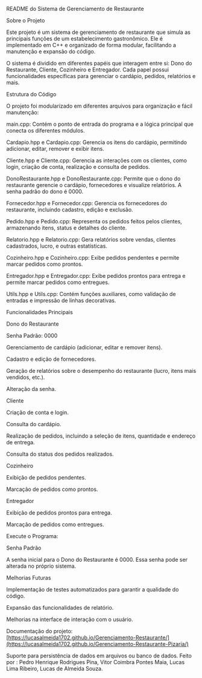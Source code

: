 README do Sistema de Gerenciamento de Restaurante

Sobre o Projeto

Este projeto é um sistema de gerenciamento de restaurante que simula as principais funções de um estabelecimento gastronômico. Ele é implementado em C++ e organizado de forma modular, facilitando a manutenção e expansão do código.

O sistema é dividido em diferentes papéis que interagem entre si: Dono do Restaurante, Cliente, Cozinheiro e Entregador. Cada papel possui funcionalidades específicas para gerenciar o cardápio, pedidos, relatórios e mais.

Estrutura do Código

O projeto foi modularizado em diferentes arquivos para organização e fácil manutenção:

main.cpp: Contém o ponto de entrada do programa e a lógica principal que conecta os diferentes módulos.

Cardapio.hpp e Cardapio.cpp: Gerencia os itens do cardápio, permitindo adicionar, editar, remover e exibir itens.

Cliente.hpp e Cliente.cpp: Gerencia as interações com os clientes, como login, criação de conta, realização e consulta de pedidos.

DonoRestaurante.hpp e DonoRestaurante.cpp: Permite que o dono do restaurante gerencie o cardápio, fornecedores e visualize relatórios. A senha padrão do dono é 0000.

Fornecedor.hpp e Fornecedor.cpp: Gerencia os fornecedores do restaurante, incluindo cadastro, edição e exclusão.

Pedido.hpp e Pedido.cpp: Representa os pedidos feitos pelos clientes, armazenando itens, status e detalhes do cliente.

Relatorio.hpp e Relatorio.cpp: Gera relatórios sobre vendas, clientes cadastrados, lucro, e outras estatísticas.

Cozinheiro.hpp e Cozinheiro.cpp: Exibe pedidos pendentes e permite marcar pedidos como prontos.

Entregador.hpp e Entregador.cpp: Exibe pedidos prontos para entrega e permite marcar pedidos como entregues.

Utils.hpp e Utils.cpp: Contém funções auxiliares, como validação de entradas e impressão de linhas decorativas.

Funcionalidades Principais

Dono do Restaurante

Senha Padrão: 0000

Gerenciamento de cardápio (adicionar, editar e remover itens).

Cadastro e edição de fornecedores.

Geração de relatórios sobre o desempenho do restaurante (lucro, itens mais vendidos, etc.).

Alteração da senha.

Cliente

Criação de conta e login.

Consulta do cardápio.

Realização de pedidos, incluindo a seleção de itens, quantidade e endereço de entrega.

Consulta do status dos pedidos realizados.

Cozinheiro

Exibição de pedidos pendentes.

Marcação de pedidos como prontos.

Entregador

Exibição de pedidos prontos para entrega.

Marcação de pedidos como entregues.



Execute o Programa:


Senha Padrão

A senha inicial para o Dono do Restaurante é 0000. Essa senha pode ser alterada no próprio sistema.

Melhorias Futuras

Implementação de testes automatizados para garantir a qualidade do código.

Expansão das funcionalidades de relatório.

Melhorias na interface de interação com o usuário.

Documentação do projeto: [https://lucasalmeida1702.github.io/Gerenciamento-Restaurante/](https://lucasalmeida1702.github.io/Gerenciamento-Restaurante-Pizaria/)

Suporte para persistência de dados em arquivos ou banco de dados.
Feito por : Pedro Henrique Rodrigues Pina, Vitor Coimbra Pontes Maia, Lucas Lima Ribeiro, Lucas de Almeida Souza.
